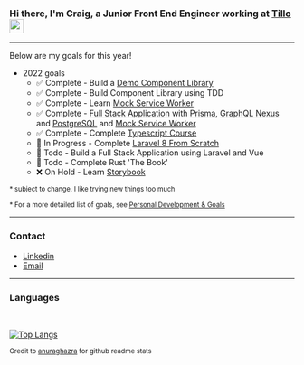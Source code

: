 [workplace]: https://www.tillo.io
[email]: mailto:crbroughton@posteo.uk
[linkedin]: https://www.linkedin.com/in/craig-broughton-5a2809189/
[application]: https://github.com/CRBroughton/forager
[anuraghazra]: https://github.com/anuraghazra/github-readme-stats

### Hi there, I'm Craig, a Junior Front End Engineer working at [Tillo][workplace] <a href="https://crbroughton.me"><img src="https://media.giphy.com/media/hvRJCLFzcasrR4ia7z/giphy.gif" width="25px"></a>

---

<!-- - 👨‍💼 I'm currently working on [Forager][application] -->

Below are my goals for this year! 


- 2022 goals
    - ✅ Complete - Build a [Demo Component Library](https://github.com/CRBroughton/component-lib-demo)
    - ✅ Complete - Build Component Library using TDD
    - ✅ Complete - Learn [Mock Service Worker](https://mswjs.io/)
    - ✅ Complete - [Full Stack Application](https://github.com/CRBroughton/hackernews-clone) with [Prisma](https://www.prisma.io/), [GraphQL Nexus](https://nexusjs.org/) and [PostgreSQL](https://www.postgresql.org/) 
    and [Mock Service Worker](https://mswjs.io/)
    - ✅ Complete - Complete [Typescript Course](https://www.udemy.com/course/understanding-typescript/)
    - 📖 In Progress - Complete [Laravel 8 From Scratch](https://laracasts.com/series/laravel-8-from-scratch)
    - 🎯 Todo - Build a Full Stack Application using Laravel and Vue
    - 🎯 Todo - Complete Rust 'The Book'
    - ❌ On Hold - Learn [Storybook](https://storybook.js.org/)
    
<sup>* subject to change, I like trying new things too much</sup>

<sup>* For a more detailed list of goals, see [Personal Development & Goals](personal-development-and-goals.md)</sup>


---

### Contact

- [Linkedin][linkedin]
- [Email][email]

---

### Languages

<br>

[![Top Langs](https://github-readme-stats.vercel.app/api/top-langs/?username=CRBroughton&hide=css,html&layout=compact&langs_count=6)](https://github.com/CRBroughton/github-readme-stats)

<sup>Credit to [anuraghazra][anuraghazra] for github readme stats</sup>
